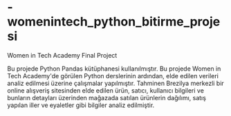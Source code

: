# -womenintech_python_bitirme_projesi
Women in Tech Academy Final Project

Bu projede Python Pandas kütüphanesi kullanılmıştır.
Bu projede Women in Tech Academy'de görülen Python derslerinin ardından, elde edilen verileri analiz edilmesi üzerine çalışmalar yapılmıştır. Tahminen Brezilya merkezli bir online alışveriş sitesinden elde edilen ürün, satıcı, kullanıcı bilgileri ve bunların detayları üzerinden mağazada satılan ürünlerin dağılımı, satış yapılan iller ve eyaletler gibi bilgiler analiz edilmiştir. 
